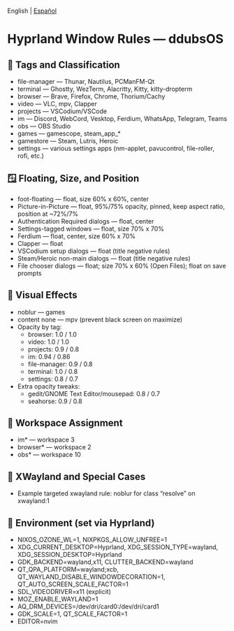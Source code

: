 English | [Español](./hyprland.windowrules.cheatsheet.es.md)

# Hyprland Window Rules — ddubsOS
## 🧩 Tags and Classification
- file-manager — Thunar, Nautilus, PCManFM-Qt
- terminal — Ghostty, WezTerm, Alacritty, Kitty, kitty-dropterm
- browser — Brave, Firefox, Chrome, Thorium/Cachy
- video — VLC, mpv, Clapper
- projects — VSCodium/VSCode
- im — Discord, WebCord, Vesktop, Ferdium, WhatsApp, Telegram, Teams
- obs — OBS Studio
- games — gamescope, steam_app_*
- gamestore — Steam, Lutris, Heroic
- settings — various settings apps (nm-applet, pavucontrol, file-roller, rofi, etc.)

## 🪟 Floating, Size, and Position
- foot-floating — float, size 60% x 60%, center
- Picture-in-Picture — float, 95%/75% opacity, pinned, keep aspect ratio, position at ~72%/7%
- Authentication Required dialogs — float, center
- Settings-tagged windows — float, size 70% x 70%
- Ferdium — float, center, size 60% x 70%
- Clapper — float
- VSCodium setup dialogs — float (title negative rules)
- Steam/Heroic non-main dialogs — float (title negative rules)
- File chooser dialogs — float; size 70% x 60% (Open Files); float on save prompts

## 🎨 Visual Effects
- noblur — games
- content none — mpv (prevent black screen on maximize)
- Opacity by tag:
  - browser: 1.0 / 1.0
  - video: 1.0 / 1.0
  - projects: 0.9 / 0.8
  - im: 0.94 / 0.86
  - file-manager: 0.9 / 0.8
  - terminal: 1.0 / 0.8
  - settings: 0.8 / 0.7
- Extra opacity tweaks:
  - gedit/GNOME Text Editor/mousepad: 0.8 / 0.7
  - seahorse: 0.9 / 0.8

## 🧭 Workspace Assignment
- im* — workspace 3
- browser* — workspace 2
- obs* — workspace 10

## 🧪 XWayland and Special Cases
- Example targeted xwayland rule: noblur for class “resolve” on xwayland:1

## 🌱 Environment (set via Hyprland)
- NIXOS_OZONE_WL=1, NIXPKGS_ALLOW_UNFREE=1
- XDG_CURRENT_DESKTOP=Hyprland, XDG_SESSION_TYPE=wayland, XDG_SESSION_DESKTOP=Hyprland
- GDK_BACKEND=wayland,x11, CLUTTER_BACKEND=wayland
- QT_QPA_PLATFORM=wayland;xcb, QT_WAYLAND_DISABLE_WINDOWDECORATION=1, QT_AUTO_SCREEN_SCALE_FACTOR=1
- SDL_VIDEODRIVER=x11 (explicit)
- MOZ_ENABLE_WAYLAND=1
- AQ_DRM_DEVICES=/dev/dri/card0:/dev/dri/card1
- GDK_SCALE=1, QT_SCALE_FACTOR=1
- EDITOR=nvim

